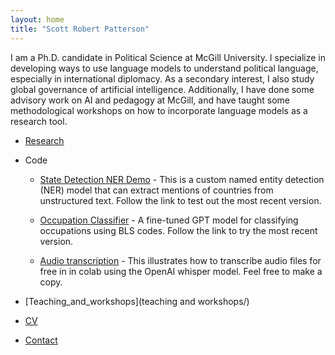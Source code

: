 ```yaml
---
layout: home
title: "Scott Robert Patterson"
---
```

I am a Ph.D. candidate in Political Science at McGill University. I specialize in developing ways to use language models to understand political language, especially in international diplomacy. As a secondary interest, I also study global governance of artificial intelligence. Additionally, I have done some advisory work on AI and pedagogy at McGill, and have taught some methodological workshops on how to incorporate language models as a research tool. 

- [Research](research/)
- Code
  - [State Detection NER Demo](https://patterson-s-state-detector-ner-app-vz4hx4.streamlit.app/) - This is a custom named entity detection (NER) model that can extract mentions of countries from unstructured text. Follow the link to test out the most recent version. 

  - [Occupation Classifier](https://occupationclassifierfinetunegit-tgydnpdgrq3ddjrf5e8plp.streamlit.app/) - A fine-tuned GPT model for classifying occupations using BLS codes. Follow the link to try the most recent version. 

  - [Audio transcription](https://colab.research.google.com/drive/10qucU8nBED9LA-aIZ8ViK7yR_4btqEnL?usp=sharing) - This illustrates how to transcribe audio files for free in in colab using the OpenAI whisper model. Feel free to make a copy. 

- [Teaching_and_workshops](teaching and workshops/)
- [CV](cv/)
- [Contact](#contact)